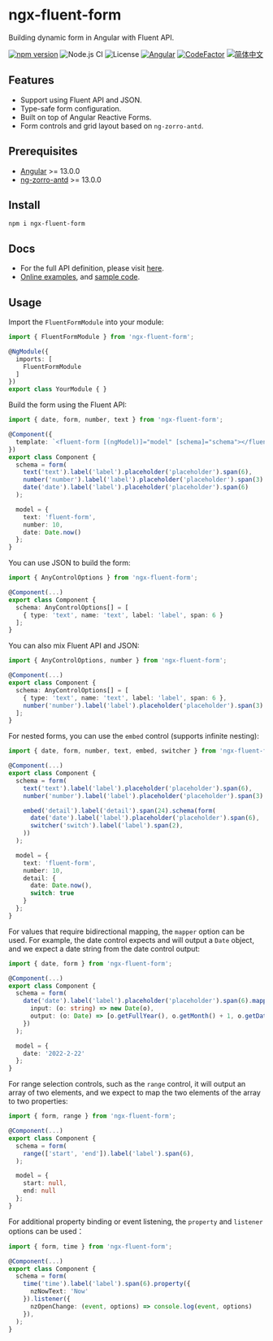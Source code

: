 # ngx-fluent-form

Building dynamic form in Angular with Fluent API.

[![npm version](https://img.shields.io/npm/v/ngx-fluent-form/latest.svg)](https://npmjs.com/package/ngx-fluent-form)
![Node.js CI](https://github.com/HyperLife1119/ngx-fluent-form/workflows/Node.js%20CI/badge.svg)
![License](https://img.shields.io/badge/License-MIT-blue.svg)
[![Angular](https://img.shields.io/badge/Build%20with-Angular%20CLI-red?logo=angular)](https://www.github.com/angular/angular)
[![CodeFactor](https://www.codefactor.io/repository/github/hyperlife1119/ngx-fluent-form/badge)](https://www.codefactor.io/repository/github/hyperlife1119/ngx-fluent-form)
[![简体中文](https://img.shields.io/static/v1?label=简体中文&message=zh-CN&color=212121)](https://github.com/HyperLife1119/ngx-fluent-form/blob/main/README.zh-CN.md)

## Features

- Support using Fluent API and JSON.
- Type-safe form configuration.
- Built on top of Angular Reactive Forms.
- Form controls and grid layout based on `ng-zorro-antd`.

## Prerequisites

- [Angular](https://angular.io) >= 13.0.0
- [ng-zorro-antd](https://ng.ant.design) >= 13.0.0

## Install

```shell
npm i ngx-fluent-form
```

## Docs

- For the full API definition, please visit [here](https://hyperlife1119.github.io/ngx-fluent-form).
- [Online examples](https://hyperlife1119.github.io/ngx-fluent-form/demo), and [sample code](https://github.dev/HyperLife1119/ngx-fluent-form/tree/main/projects/demo/src/app/app.component.ts).

## Usage

Import the `FluentFormModule` into your module:

```ts
import { FluentFormModule } from 'ngx-fluent-form';

@NgModule({
  imports: [
    FluentFormModule
  ]
})
export class YourModule { }
```

Build the form using the Fluent API:

```ts
import { date, form, number, text } from 'ngx-fluent-form';

@Component({
  template: `<fluent-form [(ngModel)]="model" [schema]="schema"></fluent-form>`
})
export class Component {
  schema = form(
    text('text').label('label').placeholder('placeholder').span(6),
    number('number').label('label').placeholder('placeholder').span(3).max(100),
    date('date').label('label').placeholder('placeholder').span(6)
  );

  model = {
    text: 'fluent-form',
    number: 10,
    date: Date.now()
  };
}
```

You can use JSON to build the form:

```ts
import { AnyControlOptions } from 'ngx-fluent-form';

@Component(...)
export class Component {
  schema: AnyControlOptions[] = [
    { type: 'text', name: 'text', label: 'label', span: 6 }
  ];
}
```

You can also mix Fluent API and JSON:

```ts
import { AnyControlOptions, number } from 'ngx-fluent-form';

@Component(...)
export class Component {
  schema: AnyControlOptions[] = [
    { type: 'text', name: 'text', label: 'label', span: 6 },
    number('number').label('label').placeholder('placeholder').span(3).build(),
  ];
}
```

For nested forms, you can use the `embed` control (supports infinite nesting):

```ts
import { date, form, number, text, embed, switcher } from 'ngx-fluent-form';

@Component(...)
export class Component {
  schema = form(
    text('text').label('label').placeholder('placeholder').span(6),
    number('number').label('label').placeholder('placeholder').span(3).max(100),

    embed('detail').label('detail').span(24).schema(form(
      date('date').label('label').placeholder('placeholder').span(6),
      switcher('switch').label('label').span(2),
    ))
  );

  model = {
    text: 'fluent-form',
    number: 10,
    detail: {
      date: Date.now(),
      switch: true
    }
  };
}
```

For values that require bidirectional mapping, the `mapper` option can be used. For example, the date control expects and will output a `Date` object, and we expect a date string from the date control output:

```ts
import { date, form } from 'ngx-fluent-form';

@Component(...)
export class Component {
  schema = form(
    date('date').label('label').placeholder('placeholder').span(6).mapper({
      input: (o: string) => new Date(o),
      output: (o: Date) => [o.getFullYear(), o.getMonth() + 1, o.getDate()].join('-')
    })
  );

  model = {
    date: '2022-2-22'
  };
}
```

For range selection controls, such as the `range` control, it will output an array of two elements, and we expect to map the two elements of the array to two properties:

```ts
import { form, range } from 'ngx-fluent-form';

@Component(...)
export class Component {
  schema = form(
    range(['start', 'end']).label('label').span(6),
  );

  model = {
    start: null,
    end: null
  };
}
```

For additional property binding or event listening, the `property` and `listener` options can be used：

```ts
import { form, time } from 'ngx-fluent-form';

@Component(...)
export class Component {
  schema = form(
    time('time').label('label').span(6).property({
      nzNowText: 'Now'
    }).listener({
      nzOpenChange: (event, options) => console.log(event, options)
    }),
  );
}
```
